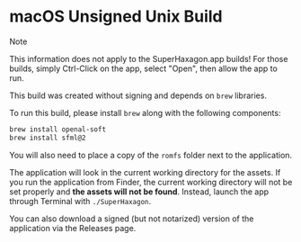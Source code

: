 # macOS Unsigned Unix Build

> [!NOTE]  
> This information does not apply to the SuperHaxagon.app builds!
> For those builds, simply Ctrl-Click on the app, select "Open", then allow the app to run.

This build was created without signing and depends on `brew` libraries.

To run this build, please install `brew` along with the following components:

```bash
brew install openal-soft
brew install sfml@2
```

You will also need to place a copy of the `romfs` folder next to the application.

The application will look in the current working directory for the assets. If you
run the application from Finder, the current working directory will not be set 
properly and **the assets will not be found**. Instead, launch the app through 
Terminal with `./SuperHaxagon`.

You can also download a signed (but not notarized) version of the application via
the Releases page.

